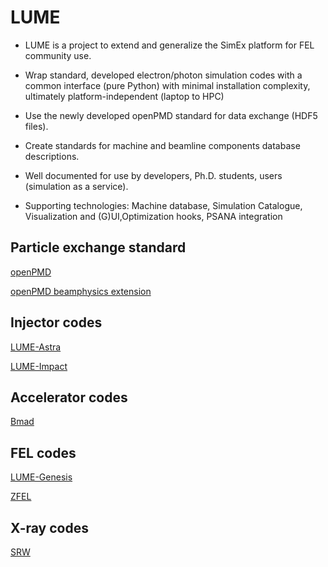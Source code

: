 # LUME


- LUME is a project to extend and generalize the SimEx platform for FEL community use.

- Wrap standard, developed electron/photon simulation codes with a common interface (pure Python) with minimal installation complexity, ultimately platform-independent (laptop to  HPC)

- Use the newly developed openPMD standard for data exchange (HDF5 files).

- Create standards for machine and beamline components database descriptions. 

- Well documented for use by developers, Ph.D. students, users (simulation as a service).

- Supporting technologies: Machine database, Simulation Catalogue, Visualization and (G)UI,Optimization hooks, PSANA integration




## Particle exchange standard

[openPMD](https://github.com/openPMD/openPMD-standard)

[openPMD beamphysics extension](https://github.com/DavidSagan/openPMD-standard/blob/EXT_BeamPhysics/EXT_BeamPhysics.md)


## Injector codes


[LUME-Astra](https://github.com/ChristopherMayes/lume-astra)

[LUME-Impact](https://github.com/ChristopherMayes/lume-impact)

## Accelerator codes

[Bmad](https://www.classe.cornell.edu/bmad/)

## FEL codes

[LUME-Genesis](https://github.com/slaclab/lume-genesis)

[ZFEL](https://github.com/slaclab/zfel)

## X-ray codes

[SRW](https://github.com/ochubar/SRW)
